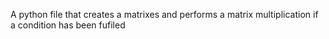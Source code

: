 A python file that creates a matrixes and performs a matrix multiplication if a condition has been fufiled
